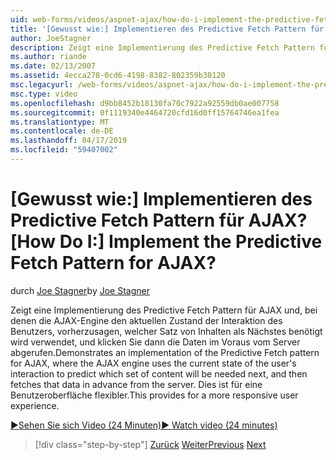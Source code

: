 ```yaml
---
uid: web-forms/videos/aspnet-ajax/how-do-i-implement-the-predictive-fetch-pattern-for-ajax
title: '[Gewusst wie:] Implementieren des Predictive Fetch Pattern für AJAX? | Microsoft-Dokumentation'
author: JoeStagner
description: Zeigt eine Implementierung des Predictive Fetch Pattern für AJAX und, bei denen die AJAX-Engine den aktuellen Zustand der Interaktion des Benutzers verwendet, um vorherzusagen, w-fragewörter...
ms.author: riande
ms.date: 02/13/2007
ms.assetid: 4ecca278-0cd6-4198-8382-802359b30120
msc.legacyurl: /web-forms/videos/aspnet-ajax/how-do-i-implement-the-predictive-fetch-pattern-for-ajax
msc.type: video
ms.openlocfilehash: d9bb8452b18130fa70c7922a92559db0ae007758
ms.sourcegitcommit: 0f1119340e4464720cfd16d0ff15764746ea1fea
ms.translationtype: MT
ms.contentlocale: de-DE
ms.lasthandoff: 04/17/2019
ms.locfileid: "59407002"
---
```

# <a name="how-do-i-implement-the-predictive-fetch-pattern-for-ajax"></a><span data-ttu-id="1ed2d-104">[Gewusst wie:] Implementieren des Predictive Fetch Pattern für AJAX?</span><span class="sxs-lookup"><span data-stu-id="1ed2d-104">[How Do I:] Implement the Predictive Fetch Pattern for AJAX?</span></span>

<span data-ttu-id="1ed2d-105">durch [Joe Stagner](https://github.com/JoeStagner)</span><span class="sxs-lookup"><span data-stu-id="1ed2d-105">by [Joe Stagner](https://github.com/JoeStagner)</span></span>

<span data-ttu-id="1ed2d-106">Zeigt eine Implementierung des Predictive Fetch Pattern für AJAX und, bei denen die AJAX-Engine den aktuellen Zustand der Interaktion des Benutzers, vorherzusagen, welcher Satz von Inhalten als Nächstes benötigt wird verwendet, und klicken Sie dann die Daten im Voraus vom Server abgerufen.</span><span class="sxs-lookup"><span data-stu-id="1ed2d-106">Demonstrates an implementation of the Predictive Fetch pattern for AJAX, where the AJAX engine uses the current state of the user's interaction to predict which set of content will be needed next, and then fetches that data in advance from the server.</span></span> <span data-ttu-id="1ed2d-107">Dies ist für eine Benutzeroberfläche flexibler.</span><span class="sxs-lookup"><span data-stu-id="1ed2d-107">This provides for a more responsive user experience.</span></span>

[<span data-ttu-id="1ed2d-108">&#9654;Sehen Sie sich Video (24 Minuten)</span><span class="sxs-lookup"><span data-stu-id="1ed2d-108">&#9654; Watch video (24 minutes)</span></span>](https://channel9.msdn.com/Blogs/ASP-NET-Site-Videos/how-do-i-implement-the-predictive-fetch-pattern-for-ajax)

> [!div class="step-by-step"]
> <span data-ttu-id="1ed2d-109">[Zurück](how-do-i-use-the-aspnet-ajax-timer-control.md)
> [Weiter](how-do-i-implement-the-ajax-paging-pattern.md)</span><span class="sxs-lookup"><span data-stu-id="1ed2d-109">[Previous](how-do-i-use-the-aspnet-ajax-timer-control.md)
[Next](how-do-i-implement-the-ajax-paging-pattern.md)</span></span>
